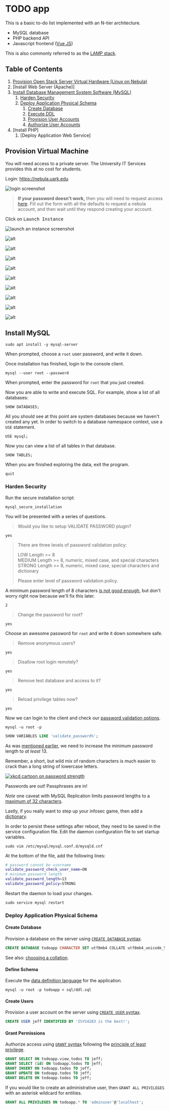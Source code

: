 # TODO app

This is a basic to-do list implemented with an N-tier architecture.

* MySQL database
* PHP backend API
* Javascript frontend ([Vue JS][vue-todo])

This is also commonly referred to as the [LAMP stack][lamp].

## Table of Contents

1. [Provision Open Stack Server Virtual Hardware (Linux on Nebula)](#provision-virtual-machine)
1. [Install Web Server (Apache)]
1. [Install Database Management System Software (MySQL)](#install-mysql)
    1. [Harden Security](#harden-security)
    1. [Deploy Application Physical Schema](#deploy-application-physical-schema)
        1. [Create Database](#create-database)
        1. [Execute DDL](#define-schema)
        1. [Provision User Accounts](#create-users)
        1. [Authorize User Accounts](#grant-permissions)
1. [Install PHP]
    1. [Deploy Application Web Service]

## Provision Virtual Machine

You will need access to a private server.
The University IT Services provides this at no cost for students.

Login: https://nebula.uark.edu

![login screenshot](./docs/images/nebula-login.png)

> **If your password doesn't work,**
> then you will need to request access [here][nebula-account-request].
> Fill out the form with all the defaults to request a nebula account,
> and then wait until they respond creating your account.

Click on <kbd>Launch Instance</kbd>

![launch an instance screenshot](./docs/images/nebula-launch-instance.png)

![alt](./docs/images/nebula-launch-instance-1-details.png)

![alt](./docs/images/nebula-launch-instance-2-source.png)

![alt](./docs/images/nebula-launch-instance-3-source-image.png)

![alt](./docs/images/nebula-launch-instance-4-flavor.png)

![alt](./docs/images/nebula-launch-instance-5-key-pair.png)

![alt](./docs/images/nebula-launch-instance-6-key-pair-name.png)

![alt](./docs/images/nebula-launch-instance-7-launch.png)

![alt](./docs/images/nebula-launch-instance-8-associate-ip.png)

![alt](./docs/images/nebula-launch-instance-9-finish.png)


## Install MySQL

    sudo apt install -y mysql-server

When prompted, choose a `root` user password, and write it down.

Once installation has finished, login to the console client.

    mysql --user root --password

When prompted, enter the password for `root` that you just created.

Now you are able to write and execute SQL.
For example, show a list of all databases:

    SHOW DATABASES;

All you should see at this point are system databases
because we haven't created any yet.
In order to switch to a database namespace context, use a `USE` statement.

    USE mysql;

Now you can view a list of all tables in that database.

    SHOW TABLES;

When you are finished exploring the data, exit the program.

    quit

### Harden Security

Run the secure installation script:

    mysql_secure_installation

You will be presented with a series of questions.

> Would you like to setup VALIDATE PASSWORD plugin?

    yes

> There are three levels of password validation policy:  
>
> LOW    Length >= 8  
> MEDIUM Length >= 8, numeric, mixed case, and special characters  
> STRONG Length >= 8, numeric, mixed case, special characters and dictionary  
>
> Please enter level of password validation policy.

A minimum password length of 8 characters [is not good enough][your-password-is-too-damn-short],
but don't worry right now because we'll fix this later.

    2

> Change the password for root?

    yes

Choose an awesome password for `root` and write it down somewhere safe.

> Remove anonymous users?

    yes

> Disallow root login remotely?

    yes

> Remove test database and access to it?

    yes

> Reload privilege tables now?

    yes

Now we can login to the client and check our [password validation options][password-validate-options].

    mysql -u root -p

```sql
SHOW VARIABLES LIKE 'validate_password%';
```

As was [mentioned earlier][your-password-is-too-damn-short],
we need to increase the minimum password length to *at least* 13.

Remember, a short, but wild mix of random characters is much easier to crack
than a long string of lowercase letters.

[![xkcd cartoon on password strength][password-strength]][password-strength-xkcd]

Passwords are out! Passphrases are in!

*Note* one caveat with MySQL Replication limits password lengths to a
[maximum of 32 characters][password-max].

Lastly, if you really want to step up your infosec game,
then add a [dictionary][password-dictionary].

In order to persist these settings after reboot,
they need to be saved in the service configuration file.
Edit the daemon configuration file to set startup variables.

    sudo vim /etc/mysql/mysql.conf.d/mysqld.cnf

At the bottom of the file, add the following lines:

```bash
# password cannot be username
validate_password_check_user_name=ON
# minimum password length
validate_password_length=13
validate_password_policy=STRONG
```

Restart the daemon to load your changes.

    sudo service mysql restart

### Deploy Application Physical Schema

#### Create Database

Provision a database on the server using [`CREATE DATABASE` syntax][create-database].

```sql
CREATE DATABASE todoapp CHARACTER SET utf8mb4 COLLATE utf8mb4_unicode_520_ci;
```

See also: [choosing a collation][choosing-collation].

#### Define Schema

Execute the [data definition language][ddl] for the application.

    mysql -u root -p todoapp < sql/ddl.sql

#### Create Users

Provision a user account on the server using [`CREATE USER` syntax][create-user].

```sql
CREATE USER jeff IDENTIFIED BY 'ISYS4283 is the best!';
```

#### Grant Permissions

Authorize access using [`GRANT` syntax][grant-syntax]
following the [principle of least privilege][least-privilege-principle].

```sql
GRANT SELECT ON todoapp.view_todos TO jeff;
GRANT SELECT (id) ON todoapp.todos TO jeff;
GRANT INSERT ON todoapp.todos TO jeff;
GRANT UPDATE ON todoapp.todos TO jeff;
GRANT DELETE ON todoapp.todos TO jeff;
```

If you would like to create an administrative user,
then `GRANT ALL PRIVILEGES` with an asterisk wildcard for entities.

```sql
GRANT ALL PRIVILEGES ON todoapp.* TO 'adminuser'@'localhost';
```

[vue-todo]:https://vuejs.org/v2/examples/todomvc.html
[lamp]:https://en.wikipedia.org/wiki/LAMP_%28software_bundle%29
[nebula-account-request]:https://help.uark.edu/CherwellPortal/ITHelpPortal/Command/OneStep.LaunchOneStep?Name=Nebula%20Request
[your-password-is-too-damn-short]:https://blog.codinghorror.com/your-password-is-too-damn-short/
[password-validate-options]:https://dev.mysql.com/doc/refman/5.7/en/validate-password-options-variables.html
[password-strength]:./docs/images/password-strength.png
[password-strength-xkcd]:https://xkcd.com/936/
[password-max]:https://stackoverflow.com/a/31634299/4233593
[password-dictionary]:https://dev.mysql.com/doc/refman/5.7/en/validate-password-options-variables.html#sysvar_validate_password_dictionary_file
[create-database]:https://dev.mysql.com/doc/refman/5.7/en/create-database.html
[choosing-collation]:https://stackoverflow.com/a/38363567/4233593
[ddl]:./sql/ddl.sql
[create-user]:https://dev.mysql.com/doc/refman/5.7/en/create-user.html
[grant-syntax]:https://dev.mysql.com/doc/refman/5.7/en/grant.html
[least-privilege-principle]:https://en.wikipedia.org/wiki/Principle_of_least_privilege

